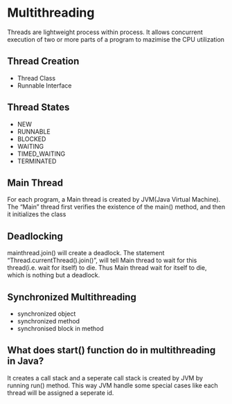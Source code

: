 # Multithreading
Threads are lightweight process within process. It allows concurrent execution of two or more parts of a program to mazimise the CPU utilization

## Thread Creation
* Thread Class
* Runnable Interface

## Thread States
* NEW
* RUNNABLE
* BLOCKED
* WAITING
* TIMED_WAITING
* TERMINATED

## Main Thread
For each program, a Main thread is created by JVM(Java Virtual Machine). The “Main” thread first verifies the existence of the main() method, and then it initializes the class

## Deadlocking
mainthread.join() will create a deadlock. The statement “Thread.currentThread().join()”, will tell Main thread to wait for this thread(i.e. wait for itself) to die. Thus Main thread wait for itself to die, which is nothing but a deadlock.

## Synchronized Multithreading
* synchronized object
* synchronized method
* synchronised block in method

## What does start() function do in multithreading in Java?
It creates a call stack and a seperate call stack is created by JVM by running run() method. This way JVM handle some special cases like each thread will be assigned a seperate id.

